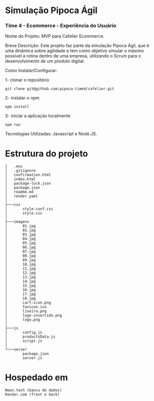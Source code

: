 # Simulação Pipoca Ágil

### Time 4 - Ecommerce - Experiência do Usuário

Nome do Projeto: MVP para Cafelier Ecommerce.

Breve Descrição: Este projeto faz parte da simulação Pipoca Ágil, que é uma dinâmica sobre agilidade e tem como objetivo simular o máximo possível a rotina dentro de uma empresa, utilizando o Scrum para o desenvolvimento de um produto digital.

Como Instalar/Configurar:

1- clonar o repositório

```
git clone git@github.com:pipoca-time4/cafelier.git
```

2- instalar o npm

```
npm install
```

3- iniciar a aplicação localmente

```
npm run
```

Tecnologias Utilizadas: Javascript e Node.JS.

# Estrutura do projeto

```
│   .env
│   .gitignore
│   confirmation.html
│   index.html
│   package-lock.json
│   package.json
│   readme.md
│   render.yaml
│
├───css
│       style-conf.css
│       style.css
│
├───imagens
│       01.jpg
│       02.jpg
│       03.jpg
│       04.jpg
│       05.jpg
│       06.jpg
│       07.jpg
│       08.jpg
│       09.jpg
│       10.jpg
│       11.jpg
│       12.jpg
│       13.jpg
│       14.jpg
│       15.jpg
│       16.jpg
│       17.jpg
│       18.jpg
│       cart-icon.png
│       favicon.ico
│       lixeira.png
│       logo-invertido.png
│       logo.png
│
├───js
│       config.js
│       productsData.js
│       script.js
│
└───server
        package.json
        server.js
```

# Hospedado em

```
Neon.tech (banco de dados)
Render.com (front e back)
```
